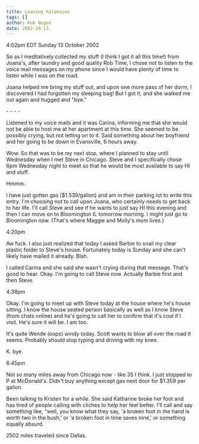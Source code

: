 ```yaml
---
title: Leaving Kalamazoo
tags: []
author: Rob Nugen
date: 2002-10-13
---
```


<p class=date>4:02pm EDT Sunday 13 October 2002</p>

<p>So as I meditatively collected my stuff (I think I got it all this
time!) from Joana's, after laundry and good quality Rob Time, I chose
not to listen to the voice mail messages on my phone since I would
have plenty of time to listen while I was on the road.</p>

<p>Joana helped me bring my stuff out, and upon one more pass of her
dorm, I discovered I had forgotten my sleeping bag!  But I got it, and
she walked me out again and hugged and "bye."</p>

<p>- - - -</p>

<p>Listened to my voice mails and it was Carina, informing me that she
would not be able to host me at her apartment at this time.  She
seemed to be possibly crying, but not letting on to it.  Said
something about her boyfriend and her going to be down in Evansville,
6 hours away.</p>

<p>Wow.  So that was to be my next stop, where I planned to stay until
Wednesday when I met Steve in Chicago.  Steve and I specifically chose
6pm Wednesday night to meet so that he would be most available to say
HI and stuff.</p>

<p>Hmmm..</p>

<p>I have just gotten gas ($1.539/gallon) and am in their parking lot
to write this entry.  I'm choosing not to call upon Joana, who
certainly needs to get back to her life.  I'll call Steve and see if
he wants to just say HI this evening and then I can move on to
Bloomington IL tomorrow morning.  I might just go to Bloomington now.
(That's where Maggie and Molly's mom lives.)</p>

<p class=date>4:20pm</p>

<p>Aw fuck.  I also just realized that today I asked Barbie to snail
my clear plastic folder to Steve's house.  Fortunately today is Sunday
and she can't likely have mailed it already.  Blah.</p>

<p>I called Carina and she said she wasn't crying during that
message.  That's good to hear.  Okay. I'm going to call Steve now.
Actually Barbie first and then Steve.</p>

<p class=date>4:38pm</p>

<p>Okay.  I'm going to meet up with Steve today at the house where
he's house sitting.  I know the house seated person basically as well
as I know Steve (from chats online) and he's going to call her to
confirm that it's cool if I visit.  He's sure it will be.  I am
too.</p>

<p>It's quite Wende (oops)  windy today.  Scott wants to blow all over
the road it seems.  Probably should stop typing and driving with my
knee.</p>

<p>K.  bye.</p>

<p class=date>6:45pm</p>

<p>Not so many miles away from Chicago now - like 35 I think.  I just
stopped to P at McDonald's.  Didn't buy anything except gas next door
for $1.359 per gallon.</p>

<p>Been talking to Kristen for a while.  She said Katharine broke her
foot and has tired of people calling with cliches to help her feel
better.  I'll call and say something like, "well, you know what they
say, 'a broken foot in the hand is worth two in the bush,' or 'a
broken foot in time saves nine,' or something equally absurd.</p>

<p>2502 miles traveled since Dallas.</p>
